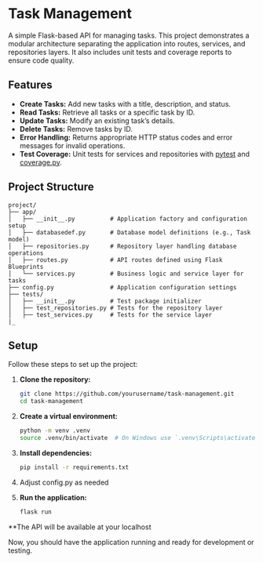 # Task Management 

A simple Flask-based API for managing tasks. This project demonstrates a modular architecture separating the application into routes, services, and repositories layers. It also includes unit tests and coverage reports to ensure code quality.

## Features

- **Create Tasks:** Add new tasks with a title, description, and status.
- **Read Tasks:** Retrieve all tasks or a specific task by ID.
- **Update Tasks:** Modify an existing task’s details.
- **Delete Tasks:** Remove tasks by ID.
- **Error Handling:** Returns appropriate HTTP status codes and error messages for invalid operations.
- **Test Coverage:** Unit tests for services and repositories with [pytest](https://docs.pytest.org/) and [coverage.py](https://coverage.readthedocs.io/).

## Project Structure

```plaintext
project/
├── app/
│   ├── __init__.py          # Application factory and configuration setup
│   ├── databasedef.py       # Database model definitions (e.g., Task model)
│   ├── repositories.py      # Repository layer handling database operations
│   ├── routes.py            # API routes defined using Flask Blueprints
│   └── services.py          # Business logic and service layer for tasks
├── config.py                # Application configuration settings
├── tests/
│   ├── __init__.py          # Test package initializer
│   ├── test_repositories.py # Tests for the repository layer
│   ├── test_services.py     # Tests for the service layer
|_
```
## Setup

Follow these steps to set up the project:

1. **Clone the repository:**
    ```sh
    git clone https://github.com/yourusername/task-management.git
    cd task-management
    ```

2. **Create a virtual environment:**
    ```sh
    python -m venv .venv
    source .venv/bin/activate  # On Windows use `.venv\Scripts\activate`
    ```

3. **Install dependencies:**
    ```sh
    pip install -r requirements.txt
    ```

4. Adjust config.py as needed

5. **Run the application:**
    ```sh
    flask run
    ```
**The API will be available at your localhost

Now, you should have the application running and ready for development or testing.



